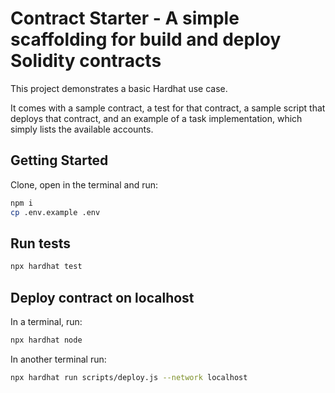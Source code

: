 # Contract Starter - A simple scaffolding for build and deploy Solidity contracts

This project demonstrates a basic Hardhat use case. 

It comes with a sample contract, a test for that contract, a sample script that deploys that contract, and an example of a task implementation, which simply lists the available accounts.

## Getting Started

Clone, open in the terminal and run:

```bash 
npm i
cp .env.example .env
```

## Run tests

```bash
npx hardhat test
```

## Deploy contract on localhost

In a terminal, run:
```bash
npx hardhat node
```

In another terminal run:
```bash
npx hardhat run scripts/deploy.js --network localhost
```